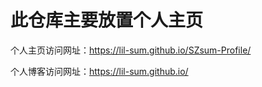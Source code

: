 # 此仓库主要放置个人主页

个人主页访问网址：https://lil-sum.github.io/SZsum-Profile/

个人博客访问网址：https://lil-sum.github.io/
